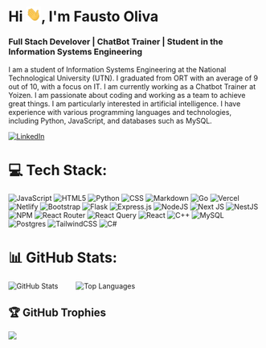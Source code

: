 <h1 allign="center">Hi <img src="https://raw.githubusercontent.com/ABSphreak/ABSphreak/master/gifs/Hi.gif" width="30px">, I'm Fausto Oliva</h1>
<h3 allign="center">Full Stach Develover | ChatBot Trainer | Student in the Information Systems Engineering</h3>

I am a student of Information Systems Engineering at the National Technological University (UTN). I graduated from ORT with an average of 9 out of 10, with a focus on IT. I am currently working as a Chatbot Trainer at Yoizen. I am passionate about coding and working as a team to achieve great things. I am particularly interested in artificial intelligence. I have experience with various programming languages and technologies, including Python, JavaScript, and databases such as MySQL.
 



[![LinkedIn](https://img.shields.io/badge/linkedin-%231E77B5.svg?&style=for-the-badge&logo=linkedin&logoColor=white)](https://www.linkedin.com/in/fausto-oliva-88b609252/)

# 💻 Tech Stack:
![JavaScript](https://img.shields.io/badge/javascript-%23323330.svg?style=for-the-badge&logo=javascript&logoColor=%23F7DF1E) ![HTML5](https://img.shields.io/badge/html5-%23E34F26.svg?style=for-the-badge&logo=html5&logoColor=white) ![Python](https://img.shields.io/badge/python-3670A0?style=for-the-badge&logo=python&logoColor=ffdd54) ![CSS](https://img.shields.io/badge/CSS-1572B6?style=for-the-badge&logo=css3&logoColor=white) ![Markdown](https://img.shields.io/badge/markdown-%23000000.svg?style=for-the-badge&logo=markdown&logoColor=white) ![Go](https://img.shields.io/badge/go-%2300ADD8.svg?style=for-the-badge&logo=go&logoColor=white) ![Vercel](https://img.shields.io/badge/vercel-%23000000.svg?style=for-the-badge&logo=vercel&logoColor=white) ![Netlify](https://img.shields.io/badge/netlify-%23000000.svg?style=for-the-badge&logo=netlify&logoColor=#00C7B7) ![Bootstrap](https://img.shields.io/badge/bootstrap-%238511FA.svg?style=for-the-badge&logo=bootstrap&logoColor=white) ![Flask](https://img.shields.io/badge/flask-%23000.svg?style=for-the-badge&logo=flask&logoColor=white) ![Express.js](https://img.shields.io/badge/express.js-%23404d59.svg?style=for-the-badge&logo=express&logoColor=%2361DAFB) ![NodeJS](https://img.shields.io/badge/node.js-6DA55F?style=for-the-badge&logo=node.js&logoColor=white) ![Next JS](https://img.shields.io/badge/Next-black?style=for-the-badge&logo=next.js&logoColor=white) ![NestJS](https://img.shields.io/badge/nestjs-%23E0234E.svg?style=for-the-badge&logo=nestjs&logoColor=white) ![NPM](https://img.shields.io/badge/NPM-%23CB3837.svg?style=for-the-badge&logo=npm&logoColor=white) ![React Router](https://img.shields.io/badge/React_Router-CA4245?style=for-the-badge&logo=react-router&logoColor=white) ![React Query](https://img.shields.io/badge/-React%20Query-FF4154?style=for-the-badge&logo=react%20query&logoColor=white) ![React](https://img.shields.io/badge/react-%2320232a.svg?style=for-the-badge&logo=react&logoColor=%2361DAFB) ![C++](https://img.shields.io/badge/C++-00599C?style=for-the-badge&logo=cplusplus&logoColor=white)  ![MySQL](https://img.shields.io/badge/mysql-%2300000f.svg?style=for-the-badge&logo=mysql&logoColor=white) ![Postgres](https://img.shields.io/badge/postgres-%23316192.svg?style=for-the-badge&logo=postgresql&logoColor=white) ![TailwindCSS](https://img.shields.io/badge/tailwindcss-%2338B2AC.svg?style=for-the-badge&logo=tailwind-css&logoColor=white) ![C#](https://img.shields.io/badge/C%23-239120?style=for-the-badge&logo=csharp&logoColor=white)


# 📊 GitHub Stats:

<img src="https://github-readme-stats.vercel.app/api?username=FaustoOliva&theme=dark&hide_border=false&include_all_commits=true&count_private=true" alt="GitHub Stats" style="vertical-align: middle;" /> 
&nbsp;&nbsp;&nbsp;&nbsp;&nbsp;&nbsp;&nbsp;
<img src="https://github-readme-stats.vercel.app/api/top-langs/?username=FaustoOliva&theme=dark&hide_border=false&include_all_commits=true&count_private=true&layout=compact" alt="Top Languages" style="vertical-align: middle;" />


## 🏆 GitHub Trophies
![](https://github-profile-trophy.vercel.app/?username=FaustoOliva&theme=radical&no-frame=true&no-bg=false&margin-w=4)
